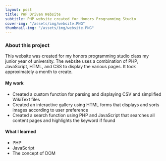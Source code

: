 ```yaml
---
layout: post
title: PHP Driven Website
subtitle: PHP website created for Honors Programming Studio
cover-img: "/assets/img/website.PNG"
thumbnail-img: "/assets/img/website.PNG"
---
```



### About this project

This website was created for my honors programming studio class my junior year of university. The website uses a
combination of PHP, JavaScript, HTML, and CSS to display the various pages. It took approximately a month to 
create.

#### My work

* Created a custom function for parsing and displaying CSV and simplified WikiText files
* Created an interactive gallery using HTML forms that displays and sorts images according to user preference
* Created a search function using PHP and JavaScript that searches all content pages and highlights the keyword if found

#### What I learned

* PHP
* JavaScript
* The concept of DOM